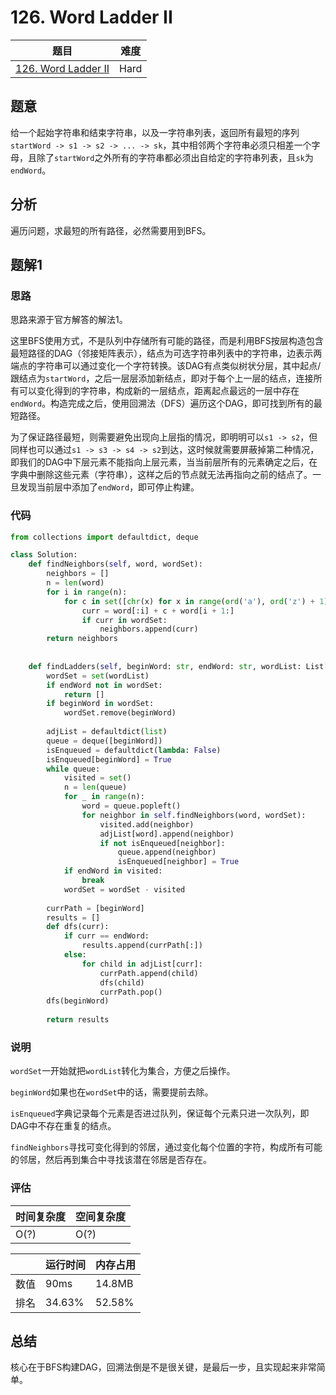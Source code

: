 # 126. Word Ladder II

| 题目 | 难度 |
| ---- | ---- |
| [126. Word Ladder II](https://leetcode.com/problems/word-ladder-ii/) | Hard |

## 题意

给一个起始字符串和结束字符串，以及一字符串列表，返回所有最短的序列`startWord -> s1 -> s2 -> ... -> sk`，其中相邻两个字符串必须只相差一个字母，且除了`startWord`之外所有的字符串都必须出自给定的字符串列表，且`sk`为`endWord`。

## 分析

遍历问题，求最短的所有路径，必然需要用到BFS。

## 题解1

### 思路

思路来源于官方解答的解法1。

这里BFS使用方式，不是队列中存储所有可能的路径，而是利用BFS按层构造包含最短路径的DAG（邻接矩阵表示），结点为可选字符串列表中的字符串，边表示两端点的字符串可以通过变化一个字符转换。该DAG有点类似树状分层，其中起点/跟结点为`startWord`，之后一层层添加新结点，即对于每个上一层的结点，连接所有可以变化得到的字符串，构成新的一层结点，距离起点最远的一层中存在`endWord`。构造完成之后，使用回溯法（DFS）遍历这个DAG，即可找到所有的最短路径。

为了保证路径最短，则需要避免出现向上层指的情况，即明明可以`s1 -> s2`，但同样也可以通过`s1 -> s3 -> s4 -> s2`到达，这时候就需要屏蔽掉第二种情况，即我们的DAG中下层元素不能指向上层元素，当当前层所有的元素确定之后，在字典中删除这些元素（字符串），这样之后的节点就无法再指向之前的结点了。一旦发现当前层中添加了`endWord`，即可停止构建。

### 代码

```python
from collections import defaultdict, deque

class Solution:
    def findNeighbors(self, word, wordSet):
        neighbors = []
        n = len(word)
        for i in range(n):
            for c in set([chr(x) for x in range(ord('a'), ord('z') + 1)]) - set([word[i]]): 
                curr = word[:i] + c + word[i + 1:]
                if curr in wordSet:
                    neighbors.append(curr)
        return neighbors
    
    
    def findLadders(self, beginWord: str, endWord: str, wordList: List[str]) -> List[List[str]]:
        wordSet = set(wordList)
        if endWord not in wordSet:
            return []
        if beginWord in wordSet:
            wordSet.remove(beginWord)
        
        adjList = defaultdict(list)
        queue = deque([beginWord])
        isEnqueued = defaultdict(lambda: False)
        isEnqueued[beginWord] = True
        while queue:
            visited = set()
            n = len(queue)
            for _ in range(n):
                word = queue.popleft()
                for neighbor in self.findNeighbors(word, wordSet):
                    visited.add(neighbor)
                    adjList[word].append(neighbor)
                    if not isEnqueued[neighbor]:
                        queue.append(neighbor)
                        isEnqueued[neighbor] = True
            if endWord in visited:
                break
            wordSet = wordSet - visited
        
        currPath = [beginWord]
        results = []
        def dfs(curr):
            if curr == endWord:
                results.append(currPath[:])
            else:
                for child in adjList[curr]:
                    currPath.append(child)
                    dfs(child)
                    currPath.pop()
        dfs(beginWord)
        
        return results
```

### 说明

`wordSet`一开始就把`wordList`转化为集合，方便之后操作。

`beginWord`如果也在`wordSet`中的话，需要提前去除。

`isEnqueued`字典记录每个元素是否进过队列，保证每个元素只进一次队列，即DAG中不存在重复的结点。

`findNeighbors`寻找可变化得到的邻居，通过变化每个位置的字符，构成所有可能的邻居，然后再到集合中寻找该潜在邻居是否存在。

### 评估

| 时间复杂度 | 空间复杂度 |
| ---- | ---- |
| O(?) | O(?) |

| | 运行时间 | 内存占用 |
| ---- | ---- | ---- |
| 数值 | 90ms | 14.8MB |
| 排名 | 34.63% | 52.58% |

## 总结

核心在于BFS构建DAG，回溯法倒是不是很关键，是最后一步，且实现起来非常简单。
